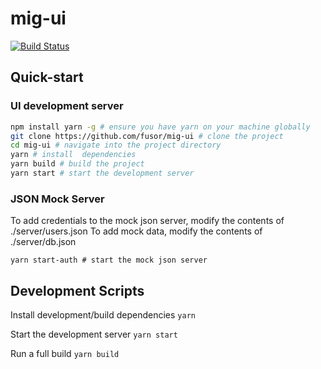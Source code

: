 # mig-ui

[![Build Status](https://travis-ci.org/fusor/mig-ui.svg?branch=master)](https://travis-ci.org/fusor/mig-ui)

## Quick-start

### UI development server

```bash
npm install yarn -g # ensure you have yarn on your machine globally
git clone https://github.com/fusor/mig-ui # clone the project
cd mig-ui # navigate into the project directory
yarn # install  dependencies
yarn build # build the project
yarn start # start the development server
```

### JSON Mock Server

To add credentials to the mock json server, modify the contents of ./server/users.json
To add mock data, modify the contents of ./server/db.json

```
yarn start-auth # start the mock json server
```

## Development Scripts

Install development/build dependencies
`yarn`

Start the development server
`yarn start`

Run a full build
`yarn build`
